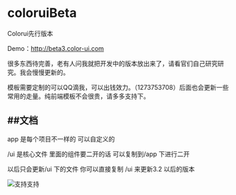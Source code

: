 # coloruiBeta
Colorui先行版本

Demo：http://beta3.color-ui.com


很多东西待完善，老有人问我就把开发中的版本放出来了，请看官们自己研究研究。我会慢慢更新的。

模板需要定制的可以QQ滴我，可以出钱效力。（1273753708）后面也会更新一些常用的走量。纯前端模板不会很贵，请多多支持下。

##文档
-------

app 是每个项目不一样的 可以自定义的

/ui 是核心文件 里面的组件要二开的话 可以复制到/app 下进行二开

以后只会更新/ui 下的文件 你可以直接复制 /ui 来更新3.2 以后的版本

![支持支持](https://cos.color-ui.com/web/yehv3.jpg)
